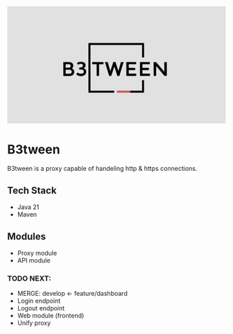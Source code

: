 <p align="center">
   <img src="./B3.jpg">
</p>

# B3tween
B3tween is a proxy capable of handeling http & https connections.

## Tech Stack
- Java 21
- Maven

## Modules
- Proxy module
- API module

### TODO NEXT:
- MERGE: develop <- feature/dashboard
- Login endpoint
- Logout endpoint
- Web module (frontend)
- Unify proxy